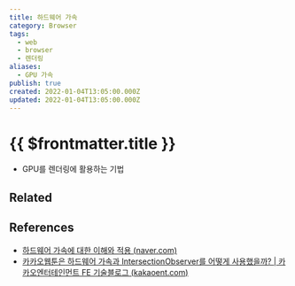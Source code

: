 ```yaml
---
title: 하드웨어 가속
category: Browser
tags:
  - web
  - browser
  - 렌더링
aliases:
  - GPU 가속
publish: true
created: 2022-01-04T13:05:00.000Z
updated: 2022-01-04T13:05:00.000Z
---
```


# {{ $frontmatter.title }}

- GPU를 렌더링에 활용하는 기법

## Related

## References

- [하드웨어 가속에 대한 이해와 적용 (naver.com)](https://d2.naver.com/helloworld/2061385)
- [카카오웹툰은 하드웨어 가속과 IntersectionObserver를 어떻게 사용했을까? | 카카오엔터테인먼트 FE 기술블로그 (kakaoent.com)](https://fe-developers.kakaoent.com/2021/211202-gpu-intersection-observer/)
